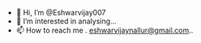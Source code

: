 - 👋 Hi, I’m @Eshwarvijay007
- 👀 I’m interested in analysing...
- 📫 How to reach me . eshwarvijaynallur@gmail.com..

<!---
Eshwarvijay007/Eshwarvijay007 is a ✨ special ✨ repository because its `README.md` (this file) appears on your GitHub profile.
You can click the Preview link to take a look at your changes.
--->
